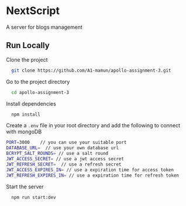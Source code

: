# NextScript

A server for blogs management

## Run Locally

Clone the project

```bash
  git clone https://github.com/A1-mamun/apollo-assignment-3.git
```

Go to the project directory

```bash
  cd apollo-assignment-3
```

Install dependencies

```bash
  npm install
```

Create a `.env` file in your root directory and add the following to connect with mongoDB

```bash
PORT=3000    // you can use your suitable port
DATABASE_URL=  // use your own database url
BCRYPT_SALT_ROUNDS= // use a salt round
JWT_ACCESS_SECRET= // use a jwt access secret
JWT_REFRESH_SECRET=  // use a refresh secret
JWT_ACCESS_EXPIRES_IN= // use a expiration time for access token
JWT_REFRESH_EXPIRES_IN= // use a expiration time for refresh token
```

Start the server

```bash
  npm run start:dev
```
